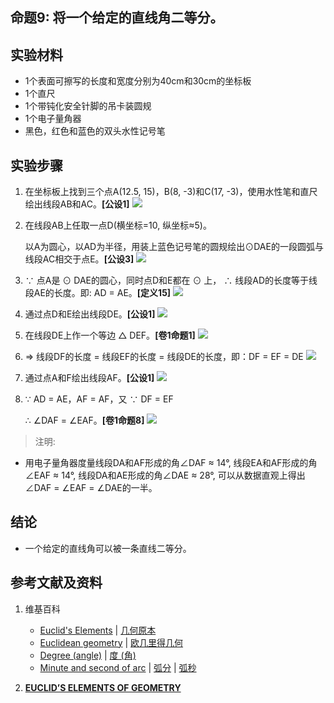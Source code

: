 ## 命题9: 将一个给定的直线角二等分。

## 实验材料

- 1个表面可擦写的长度和宽度分别为40cm和30cm的坐标板
- 1个直尺
- 1个带钝化安全针脚的吊卡装圆规
- 1个电子量角器
- 黑色，红色和蓝色的双头水性记号笔

## 实验步骤

1. 在坐标板上找到三个点A(12.5, 15)，B(8, -3)和C(17, -3)，使用水性笔和直尺绘出线段AB和AC。**[公设1]**
![](/images/欧几里得几何/欧几里得元素中典型的几何实验/卷1/命题9/9a1.jpg)

2. 在线段AB上任取一点D(横坐标=10, 纵坐标≈5)。

   以A为圆心，以AD为半径，用装上蓝色记号笔的圆规绘出⊙DAE的一段圆弧与线段AC相交于点E。**[公设3]**
![](/images/欧几里得几何/欧几里得元素中典型的几何实验/卷1/命题9/9a2.jpg)

3. ∵ 点A是 ⊙ DAE的圆心，同时点D和E都在 ⊙ 上， ∴ 线段AD的长度等于线段AE的长度。即: AD = AE。**[定义15]**
![](/images/欧几里得几何/欧几里得元素中典型的几何实验/卷1/命题9/9a3.jpg)

4. 通过点D和E绘出线段DE。**[公设1]**
![](/images/欧几里得几何/欧几里得元素中典型的几何实验/卷1/命题9/9a4.jpg)

5. 在线段DE上作一个等边 △ DEF。**[卷1命题1]**
![](/images/欧几里得几何/欧几里得元素中典型的几何实验/卷1/命题9/9a5.jpg)

6. ⇒ 线段DF的长度 = 线段EF的长度 = 线段DE的长度，即：DF = EF = DE
![](/images/欧几里得几何/欧几里得元素中典型的几何实验/卷1/命题9/9a6.jpg)

7. 通过点A和F绘出线段AF。**[公设1]**
![](/images/欧几里得几何/欧几里得元素中典型的几何实验/卷1/命题9/9a7.jpg)

8. ∵ AD = AE，AF = AF，又 ∵ DF = EF 

   ∴ ∠DAF = ∠EAF。**[卷1命题8]** 
![](/images/欧几里得几何/欧几里得元素中典型的几何实验/卷1/命题9/9a8.jpg)

> 注明:
>  
- 用电子量角器度量线段DA和AF形成的角∠DAF ≈ 14°, 线段EA和AF形成的角∠EAF ≈ 14°, 线段DA和AE形成的角∠DAE ≈ 28°, 可以从数据直观上得出∠DAF = ∠EAF = ∠DAE的一半。

## 结论

- 一个给定的直线角可以被一条直线二等分。

## 参考文献及资料

1. 维基百科
	- [Euclid's Elements](https://en.wikipedia.org/wiki/Euclid%27s_Elements) | [几何原本](https://zh.wikipedia.org/wiki/%E5%87%A0%E4%BD%95%E5%8E%9F%E6%9C%AC) 
	- [Euclidean geometry](https://en.wikipedia.org/wiki/Euclidean_geometry) | [欧几里得几何](https://zh.wikipedia.org/wiki/%E6%AC%A7%E5%87%A0%E9%87%8C%E5%BE%97%E5%87%A0%E4%BD%95) 
	- [Degree (angle)](https://en.wikipedia.org/wiki/Degree_(angle)) | [度 (角)](https://zh.wikipedia.org/wiki/度 (角))
	- [Minute and second of arc](https://en.wikipedia.org/wiki/Minute_and_second_of_arc) | [弧分](https://zh.wikipedia.org/wiki/弧分) | [弧秒](https://zh.wikipedia.org/wiki/弧秒) 

2. [**EUCLID’S ELEMENTS OF GEOMETRY**](https://farside.ph.utexas.edu/books/Euclid/Elements.pdf) 




